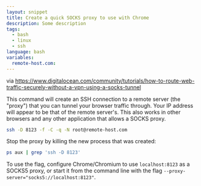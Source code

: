 ```yaml
---
layout: snippet
title: Create a quick SOCKS proxy to use with Chrome
description: Some description
tags:
  - bash
  - linux
  - ssh
language: bash
variables:
  remote-host.com:
---
```


via <https://www.digitalocean.com/community/tutorials/how-to-route-web-traffic-securely-without-a-vpn-using-a-socks-tunnel>

This command will create an SSH connection to a remote server (the "proxy")
that you can tunnel your browser traffic through. Your IP address will appear
to be that of the remote server's. This also works in other browsers and any other
application that allows a SOCKS proxy.

```bash
ssh -D 8123 -f -C -q -N root@remote-host.com
```

Stop the proxy by killing the new process that was created:

```bash
ps aux | grep 'ssh -D 8123'
```

To use the flag, configure Chrome/Chromium to use `localhost:8123` as a SOCKS5
proxy, or start it from the command line with the flag `--proxy-server="socks5://localhost:8123"`.